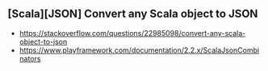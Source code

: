 ## [Scala][JSON] Convert any Scala object to JSON

- https://stackoverflow.com/questions/22985098/convert-any-scala-object-to-json
- https://www.playframework.com/documentation/2.2.x/ScalaJsonCombinators
